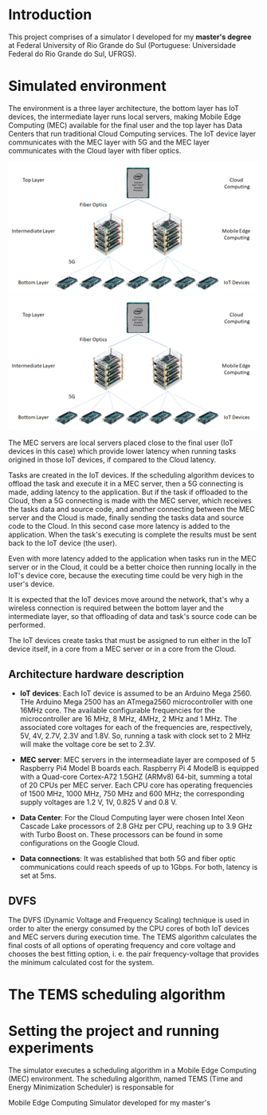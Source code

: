 # Introduction

This project comprises of a simulator I developed for my **master's degree** at Federal University of Rio Grande do Sul (Portuguese: Universidade Federal do Rio Grande do Sul, UFRGS). 

# Simulated environment

The environment is a three layer architecture, the bottom layer has IoT devices, the intermediate layer runs local servers, making Mobile Edge Computing (MEC) available for the final user and the top layer has Data Centers that run traditional Cloud Computing services. The IoT device layer communicates with the MEC layer with 5G and the MEC layer communicates with the Cloud layer with fiber optics.

![Architecture of the system](images/architecture.png)
<img src="images/architecture.png" width="800">

The MEC servers are local servers placed close to the final user (IoT devices in this case) which provide lower latency when running tasks origined in those IoT devices, if compared to the Cloud latency. 

Tasks are created in the IoT devices. If the scheduling algorithm devices to offload the task and execute it in a MEC server, then a 5G connecting is made, adding latency to the application. But if the task if offloaded to the Cloud, then a 5G connecting is made with the MEC server, which receives the tasks data and source code, and another connecting between the MEC server and the Cloud is made, finally sending the tasks data and source code to the Cloud. In this second case more latency is added to the application. When the task's executing is complete the results must be sent back to the IoT device (the user).

Even with more latency added to the application when tasks run in the MEC server or in the Cloud, it could be a better choice then running locally in the IoT's device core, because the executing time could be very high in the user's device. 

It is expected that the IoT devices move around the network, that's why a wireless connection is required between the bottom layer and the intermediate layer, so that offloading of data and task's source code can be performed.

The IoT devices create tasks that must be assigned to run either in the IoT device itself, in a core from a MEC server or in a core from the Cloud.

## Architecture hardware description

* **IoT devices**: Each IoT device is assumed to be an Arduino Mega 2560. THe Arduino Mega 2500 has an ATmega2560 microcontroller with one 16MHz core. The available configurable frequencies for the microcontroller are 16 MHz, 8 MHz, 4MHz, 2 MHz and 1 MHz. The associated core voltages for each of the frequencies are, respectively, 5V, 4V, 2.7V, 2.3V and 1.8V. So, running a task with clock set to 2 MHz will make the voltage core be set to 2.3V.

* **MEC server**: MEC servers in the intermeadiate layer are composed of 5 Raspberry Pi4 Model B boards each. Raspberry Pi 4 ModelB is  equipped with a Quad-core Cortex-A72 1.5GHZ (ARMv8) 64-bit, summing a total of 20 CPUs per MEC server. Each CPU core has operating frequencies of 1500 MHz, 1000 MHz, 750 MHz and 600 MHz; the corresponding supply voltages are 1.2 V, 1V, 0.825 V and 0.8 V.

* **Data Center**: For the Cloud Computing layer were chosen Intel Xeon Cascade Lake processors of 2.8 GHz per CPU, reaching up to 3.9 GHz with Turbo Boost on. These processors can be found in some configurations on the Google Cloud.

* **Data connections**: It was established that both 5G and fiber optic communications could reach speeds of up to 1Gbps. For both, latency is set at 5ms.

## DVFS
The DVFS (Dynamic Voltage and Frequency Scaling) technique is used in order to alter the energy consumed by the CPU cores of both IoT devices and MEC servers during execution time. The TEMS algorithm calculates the final costs of all options of operating frequency and core voltage and chooses the best fitting option, i. e. the pair frequency-voltage that provides the minimum calculated cost for the system.

# The TEMS scheduling algorithm

# Setting the project and running experiments


The simulator executes a scheduling algorithm in a Mobile Edge Computing (MEC) environment. The scheduling algorithm, named TEMS (Time and Energy Minimization Scheduler) is responsable for 


Mobile Edge Computing Simulator developed for my master's
